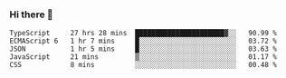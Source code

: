 ### Hi there 👋

<!--START_SECTION:waka-->
```text
TypeScript     27 hrs 28 mins  ██████████████████████▓░░   90.99 % 
ECMAScript 6   1 hr 7 mins     █░░░░░░░░░░░░░░░░░░░░░░░░   03.72 % 
JSON           1 hr 5 mins     █░░░░░░░░░░░░░░░░░░░░░░░░   03.63 % 
JavaScript     21 mins         ▒░░░░░░░░░░░░░░░░░░░░░░░░   01.17 % 
CSS            8 mins          ░░░░░░░░░░░░░░░░░░░░░░░░░   00.48 % 
```
<!--END_SECTION:waka-->

<!--
**arlenxuzj/arlenxuzj** is a ✨ _special_ ✨ repository because its `README.md` (this file) appears on your GitHub profile.

Here are some ideas to get you started:

- 🔭 I’m currently working on ...
- 🌱 I’m currently learning ...
- 👯 I’m looking to collaborate on ...
- 🤔 I’m looking for help with ...
- 💬 Ask me about ...
- 📫 How to reach me: ...
- 😄 Pronouns: ...
- ⚡ Fun fact: ...
-->
